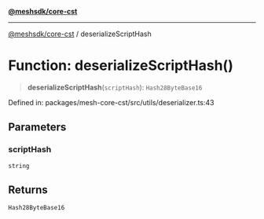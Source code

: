 [**@meshsdk/core-cst**](../README.md)

***

[@meshsdk/core-cst](../globals.md) / deserializeScriptHash

# Function: deserializeScriptHash()

> **deserializeScriptHash**(`scriptHash`): `Hash28ByteBase16`

Defined in: packages/mesh-core-cst/src/utils/deserializer.ts:43

## Parameters

### scriptHash

`string`

## Returns

`Hash28ByteBase16`
